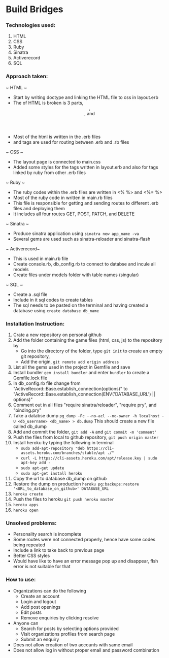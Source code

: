 # Build Bridges

### Technologies used:
  1. HTML
  2. CSS
  3. Ruby
  4. Sinatra
  5. Activerecord
  6. SQL


### Approach taken:
~ HTML ~
  * Start by writing doctype and linking the HTML file to css in layout.erb
  * The <body> of HTML is broken is 3 parts, <header>, <main>, and <footer>
  * Most of the html is written in the .erb files
  * <form> and <a> tags are used for routing between .erb and .rb files

~ CSS ~
  * The layout page is connected to main.css
  * Added some styles for the tags written in layout.erb and also for tags linked by ruby from other .erb files

~ Ruby ~
  * The ruby codes within the .erb files are written in <% %> and <%= %>
  * Most of the ruby code in written in main.rb files
  * This file is responsible for getting and sending routes to different .erb files and deploying them
  * It includes all four routes GET, POST, PATCH, and DELETE

~ Sinatra ~
  * Produce sinatra application using `sinatra new app_name -va`
  * Several gems are used such as sinatra-reloader and sinatra-flash

~ Activerecord~
  * This is used in main.rb file
  * Create console.rb, db_config.rb to connect to databse and incule all models
  * Create files under models folder with table names (singular)

~ SQL ~
  * Create a .sql file
  * Include in it sql codes to create tables
  * The sql needs to be pasted on the terminal and having created a database using `create database db_name`


### Installation Instruction:
  1.  Crate a new repository on personal github  
  2.  Add the folder containing the game files (html, css, js) to the repository by
       * Go into the directory of the folder, type `git init` to create an empty git
       repository,
       * Add the origin, `git remote add origin address`
  3.  List all the gems used in the project in Gemfile and save
  4.  Install bundler `gem install bundler` and enter `bundler` to create a Gemfile.lock file
  5.  In db_config.rb file change from "ActiveRecord::Base.establish_connection(options)"
      to "ActiveRecord::Base.establish_connection(ENV('DATABASE_URL') || options)"
  6.  Comment out in all files "require sinatra/reloader", "require pry", and "binding.pry"
  7.  Take a databse dump `pg_dump -Fc --no-acl --no-owner -h localhost -U <db_username> <db_name> > db.dump`
      This should create a new file called db_dump
  8.  Add and commit the folder, `git add -A` and `git commit -m 'comment'`
  9.  Push the files from local to github repository, `git push origin master`
  10. Install heroku by typing the following in terminal
        * `sudo add-apt-repository "deb https://cli-assets.heroku.com/branches/stable/apt ./"`
        * `curl -L https://cli-assets.heroku.com/apt/release.key | sudo apt-key add -`
        * `sudo apt-get update`
        * `sudo apt-get install heroku`
  11. Copy the url to database db_dump on github
  12. Restore the dump on production `heroku pg:backups:restore '<URL_to_database_on_github>' DATABASE_URL`
  14. `heroku create`
  13. Push the files to heroku `git push heroku master`
  15. `heroku apps`
  16. `heroku open`


### Unsolved problems:
  * Personality search is incomplete
  * Some routes were not connected properly, hence have some codes being repeated
  * Include a link to take back to previous page
  * Better CSS styles
  * Would have like to have an error message pop up and disappear, flsh error is not suitable for that


### How to use:
  * Organizations can do the following
     - Create an account
     - Login and logout
     - Add post openings
     - Edit posts
     - Remove enquiries by clicking resolve
  * Anyone can
     - Search for posts by selecting options provided
     - Visit organizations profiles from search page
     - Submit an enquiry
  * Does not allow creation of two accounts with same email
  * Does not allow log in without proper email and password combination
